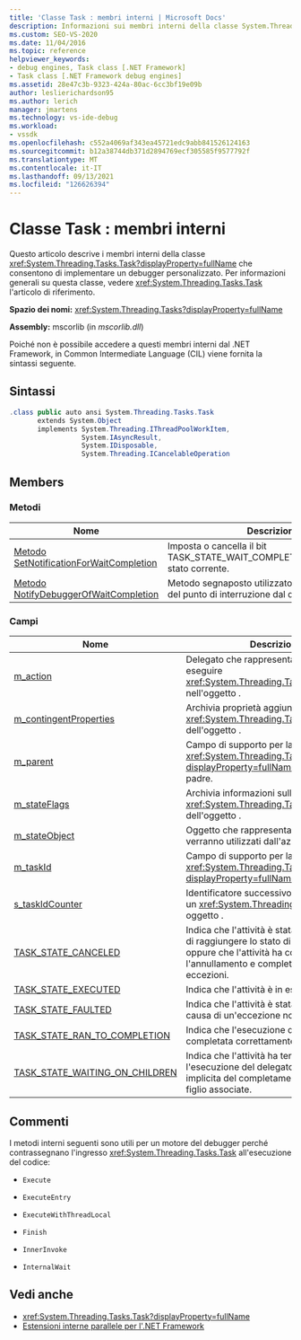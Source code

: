 ```yaml
---
title: 'Classe Task : membri interni | Microsoft Docs'
description: Informazioni sui membri interni della classe System.Threading.Tasks.Task che consentono di implementare un debugger personalizzato.
ms.custom: SEO-VS-2020
ms.date: 11/04/2016
ms.topic: reference
helpviewer_keywords:
- debug engines, Task class [.NET Framework]
- Task class [.NET Framework debug engines]
ms.assetid: 28e47c3b-9323-424a-80ac-6cc3bf19e09b
author: leslierichardson95
ms.author: lerich
manager: jmartens
ms.technology: vs-ide-debug
ms.workload:
- vssdk
ms.openlocfilehash: c552a4069af343ea45721edc9abb841526124163
ms.sourcegitcommit: b12a38744db371d2894769ecf305585f9577792f
ms.translationtype: MT
ms.contentlocale: it-IT
ms.lasthandoff: 09/13/2021
ms.locfileid: "126626394"
---
```

# <a name="task-class---internal-members"></a>Classe Task : membri interni
Questo articolo descrive i membri interni della classe <xref:System.Threading.Tasks.Task?displayProperty=fullName> che consentono di implementare un debugger personalizzato. Per informazioni generali su questa classe, vedere <xref:System.Threading.Tasks.Task> l'articolo di riferimento.

 **Spazio dei nomi:** <xref:System.Threading.Tasks?displayProperty=fullName>

 **Assembly:** mscorlib (in *mscorlib.dll*)

 Poiché non è possibile accedere a questi membri interni dal .NET Framework, in Common Intermediate Language (CIL) viene fornita la sintassi seguente.

## <a name="syntax"></a>Sintassi

```csharp
.class public auto ansi System.Threading.Tasks.Task
       extends System.Object
       implements System.Threading.IThreadPoolWorkItem,
                  System.IAsyncResult,
                  System.IDisposable,
                  System.Threading.ICancelableOperation
```

## <a name="members"></a>Members

### <a name="methods"></a>Metodi

|Nome|Descrizione|
|----------|-----------------|
|[Metodo SetNotificationForWaitCompletion](../../extensibility/debugger/setnotificationforwaitcompletion-method.md)|Imposta o cancella il bit TASK_STATE_WAIT_COMPLETION_NOTIFICATION stato corrente.|
|[Metodo NotifyDebuggerOfWaitCompletion](../../extensibility/debugger/notifydebuggerofwaitcompletion-method.md)|Metodo segnaposto utilizzato come destinazione del punto di interruzione dal debugger.|

### <a name="fields"></a>Campi

|Nome|Descrizione|
|----------|-----------------|
|[m_action](../../extensibility/debugger/m-action-field.md)|Delegato che rappresenta il codice da eseguire <xref:System.Threading.Tasks.Task> nell'oggetto .|
|[m_contingentProperties](../../extensibility/debugger/m-contingentproperties-field.md)|Archivia proprietà aggiuntive <xref:System.Threading.Tasks.Task> dell'oggetto .|
|[m_parent](../../extensibility/debugger/m-parent-field.md)|Campo di supporto per la <xref:System.Threading.Tasks.Task?displayProperty=fullName> proprietà padre.|
|[m_stateFlags](../../extensibility/debugger/m-stateflags-field.md)|Archivia informazioni sullo stato corrente <xref:System.Threading.Tasks.Task> dell'oggetto .|
|[m_stateObject](../../extensibility/debugger/m-stateobject-field.md)|Oggetto che rappresenta i dati che verranno utilizzati dall'azione.|
|[m_taskId](../../extensibility/debugger/m-taskid-field.md)|Campo di supporto per la <xref:System.Threading.Tasks.Task.Id%2A?displayProperty=fullName> proprietà.|
|[s_taskIdCounter](../../extensibility/debugger/s-taskidcounter-field.md)|Identificatore successivo disponibile per un <xref:System.Threading.Tasks.Task> oggetto .|
|[TASK_STATE_CANCELED](../../extensibility/debugger/task-state-canceled-field.md)|Indica che l'attività è stata annullata prima di raggiungere lo stato di esecuzione oppure che l'attività ha confermato l'annullamento e completata senza eccezioni.|
|[TASK_STATE_EXECUTED](../../extensibility/debugger/task-state-executed-field.md)|Indica che l'attività è in esecuzione.|
|[TASK_STATE_FAULTED](../../extensibility/debugger/task-state-faulted-field.md)|Indica che l'attività è stata completata a causa di un'eccezione non gestita.|
|[TASK_STATE_RAN_TO_COMPLETION](../../extensibility/debugger/task-state-ran-to-completion-field.md)|Indica che l'esecuzione dell'attività è stata completata correttamente.|
|[TASK_STATE_WAITING_ON_CHILDREN](../../extensibility/debugger/task-state-waiting-on-children-field.md)|Indica che l'attività ha terminato l'esecuzione del delegato ed è in attesa implicita del completamento delle attività figlio associate.|

## <a name="remarks"></a>Commenti
 I metodi interni seguenti sono utili per un motore del debugger perché contrassegnano l'ingresso <xref:System.Threading.Tasks.Task> all'esecuzione del codice:

- `Execute`

- `ExecuteEntry`

- `ExecuteWithThreadLocal`

- `Finish`

- `InnerInvoke`

- `InternalWait`

## <a name="see-also"></a>Vedi anche
- <xref:System.Threading.Tasks.Task?displayProperty=fullName>
- [Estensioni interne parallele per l'.NET Framework](../../extensibility/debugger/parallel-extension-internals-for-the-dotnet-framework.md)

